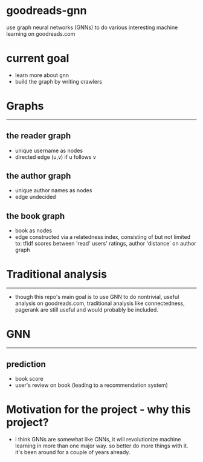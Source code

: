 # goodreads-gnn
use graph neural networks (GNNs) to do various interesting machine learning on goodreads.com

# current goal
- learn more about gnn
- build the graph by writing crawlers

# Graphs
---
## the reader graph
- unique username as nodes
- directed edge (u,v) if u follows v

## the author graph
- unique author names as nodes
- edge undecided

## the book graph
- book as nodes
- edge constructed via a relatedness index, consisting of but not limited to: tfidf scores between 'read' users' ratings, author 'distance' on author graph

# Traditional analysis
---
- though this repo's main goal is to use GNN to do nontrivial, useful analysis on goodreads.com, traditional analysis like connectedness, pagerank are still useful and would probably be included.

# GNN
---
## prediction
- book score
- user's review on book (leading to a recommendation system)

# Motivation for the project - why this project?
- i think GNNs are somewhat like CNNs, it will revolutionize machine learning in more than one major way. so better do more things with it. it's been around for a couple of years already.
